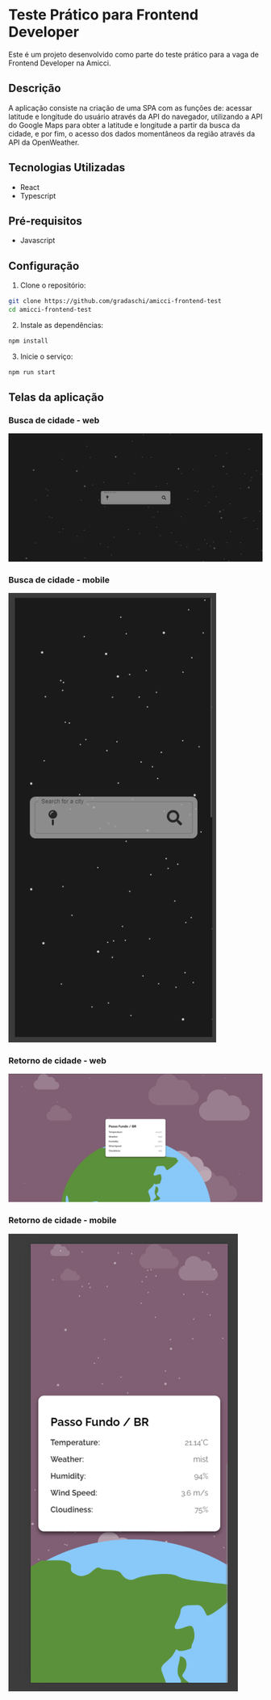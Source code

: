 # Teste Prático para Frontend Developer

Este é um projeto desenvolvido como parte do teste prático para a vaga de Frontend Developer na Amicci.

## Descrição

A aplicação consiste na criação de uma SPA com as funções de: acessar latitude e longitude do usuário através da API do navegador, utilizando a API do Google Maps para obter a latitude e longitude a partir da busca da cidade, e por fim, o acesso dos dados momentâneos da região através da API da OpenWeather.

## Tecnologias Utilizadas

- React
- Typescript

## Pré-requisitos

- Javascript

## Configuração

1. Clone o repositório:

```bash
git clone https://github.com/gradaschi/amicci-frontend-test
cd amicci-frontend-test
```

2. Instale as dependências:

```bash
npm install
```

3. Inicie o serviço:

```bash
npm run start
```

## Telas da aplicação

### Busca de cidade - web

![alt text](/src/assets/img/web_1.png)

### Busca de cidade - mobile

![alt text](/src/assets/img/mobile_1.png)

### Retorno de cidade - web

![alt text](/src/assets/img/web_2.png)

### Retorno de cidade - mobile

![alt text](/src/assets/img/mobile_2.png)
